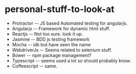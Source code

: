 # personal-stuff-to-look-at
- Protractor -- JS based Automated testing for angularjs.
- Angularjs -- Framework for dynamic html stuff.
- Reactjs -- Not too sure. look it up.
- Jasmine -- BDD js testing framework
- Mocha -- idk but have seen the name
- WebdriverJs -- Seems related to selenium stuff. 
- Bower -- npm package management?
- Typescript -- seems used a lot so should probably know.
- Coffeescript -- same.

